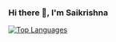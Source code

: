 ### Hi there 👋, I'm Saikrishna

<!--
**saikrishnaj97/saikrishnaj97** is a ✨ _special_ ✨ repository because its `README.md` (this file) appears on your GitHub profile.

- I'm currently a Data Science Researcher at [Insight SFI Centre for Data Analytics](https://www.insight-centre.org/) at NUIG. My interests lie in the areas of Deep Learning, Natural Language Processing and Computer Vision. You can reach out to me [here](https://www.linkedin.com/in/saikrishna-javvadi-6b6119174/)
-->


[![Top Languages](https://github-readme-stats.vercel.app/api/top-langs/?username=saikrishnaj97&layout=compact)](https://github.com/anuraghazra/github-readme-stats)


